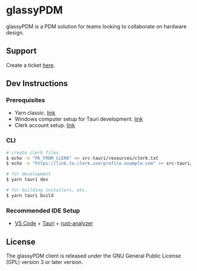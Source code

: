 # glassyPDM
glassyPDM is a PDM solution for teams looking to collaborate on hardware design.
## Support
Create a ticket [here](https://todo.sr.ht/~joshtenorio/glassypdm).
## Dev Instructions
### Prerequisites
- Yarn classic. [link](https://classic.yarnpkg.com/en/docs/install#windows-stable)
- Windows computer setup for Tauri development. [link](https://tauri.app/v1/guides/getting-started/prerequisites)
- Clerk account setup. [link](https://clerk.com/)
### CLI
```bash
# create clerk files
$ echo -n "PK_FROM_CLERK" >> src-tauri/resources/clerk.txt
$ echo -n "https://link.to.clerk.userprofile.example.com" >> src-tauri/resources/clerk-profile.txt

# for development
$ yarn tauri dev

# for building installers, etc.
$ yarn tauri build
```
### Recommended IDE Setup

- [VS Code](https://code.visualstudio.com/) + [Tauri](https://marketplace.visualstudio.com/items?itemName=tauri-apps.tauri-vscode) + [rust-analyzer](https://marketplace.visualstudio.com/items?itemName=rust-lang.rust-analyzer)

## License
The glassyPDM client is released under the GNU General Public License (GPL) version 3 or later version.